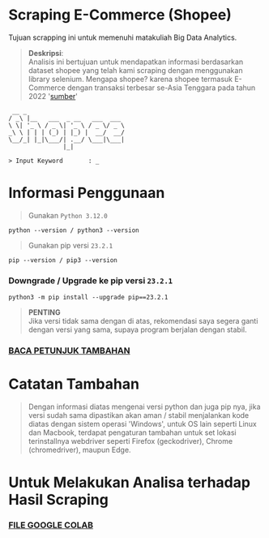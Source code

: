 # **Scraping E-Commerce (Shopee)**
Tujuan scrapping ini untuk memenuhi matakuliah Big Data Analytics.

> **Deskripsi**:<br>
Analisis ini bertujuan untuk mendapatkan informasi berdasarkan dataset shopee yang telah kami scraping dengan menggunakan library selenium. Mengapa shopee? karena shopee termasuk E-Commerce dengan transaksi terbesar se-Asia Tenggara pada tahun 2022 '[sumber](https://goodstats.id/article/shopee-platform-e-commerce-dengan-nilai-transaksi-terbesar-di-asia-tenggara-2022-bc0uV)'

```
 __ _
/ _\ |__   ___  _ __   ___  ___
\ \| '_ \ / _ \| '_ \ / _ \/ _ \
_\ \ | | | (_) | |_) |  __/  __/
\__/_| |_|\___/| .__/ \___|\___|
               |_|

> Input Keyword       : _
```

# **Informasi Penggunaan**
> Gunakan ```Python 3.12.0```
```
python --version / python3 --version
```
> Gunakan pip versi ```23.2.1```
```
pip --version / pip3 --version
```
### Downgrade / Upgrade ke pip versi ```23.2.1```
```
python3 -m pip install --upgrade pip==23.2.1
```
> **PENTING**<br>
> Jika versi tidak sama dengan di atas, rekomendasi saya segera ganti dengan versi yang sama, supaya program berjalan dengan stabil.
### **[BACA PETUNJUK TAMBAHAN](https://github.com/syauqqii/scraping_ecommerce/blob/main/doc.txt)**

# **Catatan Tambahan**
> Dengan informasi diatas mengenai versi python dan juga pip nya, jika versi sudah sama dipastikan akan aman / stabil menjalankan kode diatas dengan sistem operasi
> 'Windows', untuk OS lain seperti Linux dan Macbook, terdapat pengaturan tambahan untuk set lokasi terinstallnya webdriver seperti Firefox (geckodriver), Chrome (chromedriver), maupun Edge.

# **Untuk Melakukan Analisa terhadap Hasil Scraping**
### **[FILE GOOGLE COLAB](https://colab.research.google.com/drive/11sERZURFq2tDcGT-B7oFzIb72V8R392s?usp=sharing)**
